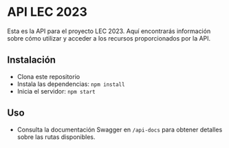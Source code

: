 # API LEC 2023

Esta es la API para el proyecto LEC 2023. Aquí encontrarás información sobre cómo utilizar y acceder a los recursos proporcionados por la API.

## Instalación
- Clona este repositorio
- Instala las dependencias: `npm install`
- Inicia el servidor: `npm start`

## Uso
- Consulta la documentación Swagger en `/api-docs` para obtener detalles sobre las rutas disponibles.
